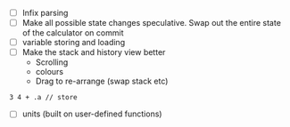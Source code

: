 - [ ] Infix parsing
- [ ] Make all possible state changes speculative. Swap out the entire state of
the calculator on commit
- [ ] variable storing and loading
- [ ] Make the stack and history view better
    - Scrolling
    - colours
    - Drag to re-arrange (swap stack etc)
```
3 4 + .a // store

```
- [ ] units (built on user-defined functions)